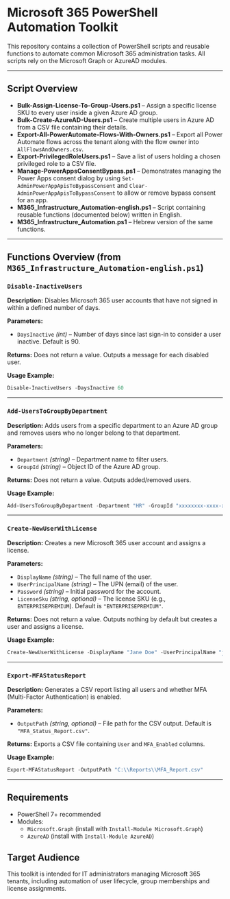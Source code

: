 # Microsoft 365 PowerShell Automation Toolkit

This repository contains a collection of PowerShell scripts and reusable functions to automate common Microsoft 365 administration tasks. All scripts rely on the Microsoft Graph or AzureAD modules.

---

## Script Overview

- **Bulk-Assign-License-To-Group-Users.ps1** – Assign a specific license SKU to every user inside a given Azure AD group.
- **Bulk-Create-AzureAD-Users.ps1** – Create multiple users in Azure AD from a CSV file containing their details.
- **Export-All-PowerAutomate-Flows-With-Owners.ps1** – Export all Power Automate flows across the tenant along with the flow owner into `AllFlowsAndOwners.csv`.
- **Export-PrivilegedRoleUsers.ps1** – Save a list of users holding a chosen privileged role to a CSV file.
- **Manage-PowerAppsConsentBypass.ps1** – Demonstrates managing the Power Apps consent dialog by using `Set-AdminPowerAppApisToBypassConsent` and `Clear-AdminPowerAppApisToBypassConsent` to allow or remove bypass consent for an app.
- **M365_Infrastructure_Automation-english.ps1** – Script containing reusable functions (documented below) written in English.
- **M365_Infrastructure_Automation.ps1** – Hebrew version of the same functions.

---

## Functions Overview (from `M365_Infrastructure_Automation-english.ps1`)

### `Disable-InactiveUsers`

**Description:**
Disables Microsoft 365 user accounts that have not signed in within a defined number of days.

**Parameters:**
- `DaysInactive` *(int)* – Number of days since last sign-in to consider a user inactive. Default is 90.

**Returns:**
Does not return a value. Outputs a message for each disabled user.

**Usage Example:**
```powershell
Disable-InactiveUsers -DaysInactive 60
```

---

### `Add-UsersToGroupByDepartment`

**Description:**
Adds users from a specific department to an Azure AD group and removes users who no longer belong to that department.

**Parameters:**
- `Department` *(string)* – Department name to filter users.
- `GroupId` *(string)* – Object ID of the Azure AD group.

**Returns:**
Does not return a value. Outputs added/removed users.

**Usage Example:**
```powershell
Add-UsersToGroupByDepartment -Department "HR" -GroupId "xxxxxxxx-xxxx-xxxx-xxxx-xxxxxxxxxxxx"
```

---

### `Create-NewUserWithLicense`

**Description:**
Creates a new Microsoft 365 user account and assigns a license.

**Parameters:**
- `DisplayName` *(string)* – The full name of the user.
- `UserPrincipalName` *(string)* – The UPN (email) of the user.
- `Password` *(string)* – Initial password for the account.
- `LicenseSku` *(string, optional)* – The license SKU (e.g., `ENTERPRISEPREMIUM`). Default is `"ENTERPRISEPREMIUM"`.

**Returns:**
Does not return a value. Outputs nothing by default but creates a user and assigns a license.

**Usage Example:**
```powershell
Create-NewUserWithLicense -DisplayName "Jane Doe" -UserPrincipalName "jane.doe@contoso.com" -Password "SecurePassw0rd!"
```

---

### `Export-MFAStatusReport`

**Description:**
Generates a CSV report listing all users and whether MFA (Multi-Factor Authentication) is enabled.

**Parameters:**
- `OutputPath` *(string, optional)* – File path for the CSV output. Default is `"MFA_Status_Report.csv"`.

**Returns:**
Exports a CSV file containing `User` and `MFA_Enabled` columns.

**Usage Example:**
```powershell
Export-MFAStatusReport -OutputPath "C:\\Reports\\MFA_Report.csv"
```

---

## Requirements

- PowerShell 7+ recommended
- Modules:
  - `Microsoft.Graph` (install with `Install-Module Microsoft.Graph`)
  - `AzureAD` (install with `Install-Module AzureAD`)

## Target Audience

This toolkit is intended for IT administrators managing Microsoft 365 tenants, including automation of user lifecycle, group memberships and license assignments.

